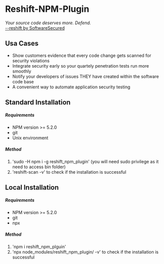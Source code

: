 # Reshift-NPM-Plugin
*Your source code deserves more. Defend.*<br/>
                             [--reshift by SoftwareSecured](https://www.softwaresecured.com/reshift/ "Reshift's Homepage")

## Usa Cases
* Show customers evidence that every code change gets scanned for security violations
* Integrate security early so your quartely penetration tests run more smoothly
* Notify your developers of issues THEY have created within the software code base
* A convenient way to automate application security testing

## Standard Installation
##### Requirements
* NPM version >= 5.2.0
* git
* Unix environment
##### Method
1. 'sudo -H npm i -g reshift_npm_plugin' (you will need sudo privilege as it need to access bin folder)
2. 'reshift-scan -v' to check if the installation is successful


## Local Installation
##### Requirements
* NPM version >= 5.2.0
* git
* npx
##### Method
1. 'npm i reshift_npm_plguin'
2. 'npx node_modules/reshift_npm_plugin/ -v' to check if the installation is successful